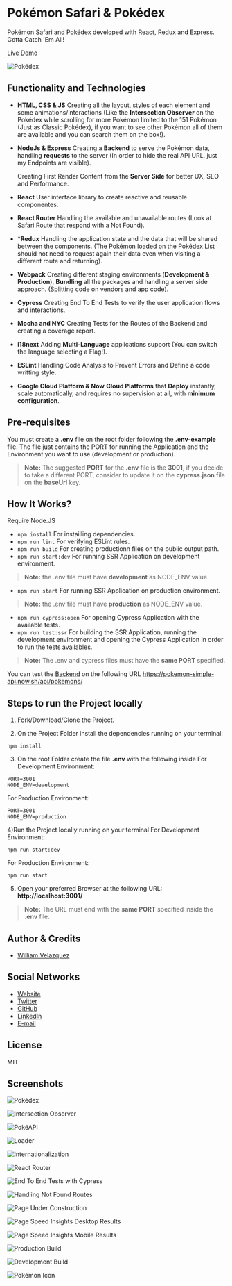 # Pokémon Safari & Pokédex

Pokémon Safari and Pokédex developed with React, Redux and Express.
Gotta Catch 'Em All!

[Live Demo](http://35.224.28.63:3001/)

![Pokédex](./.readme-static/pokedex-readme.jpg)

## Functionality and Technologies

- **HTML, CSS & JS**
  Creating all the layout, styles of each element and some animations/interactions 
  (Like the **Intersection Observer** on the Pokédex while scrolling for more Pokémon
  limited to the 151 Pokémon (Just as Classic Pokédex), if you want to see other Pokémon 
  all of them are available and you can search them on the box!).

- **NodeJs & Express**
  Creating a **Backend** to serve the Pokémon data, handling **requests** to the server 
  (In order to hide the real API URL, just my Endpoints are visible).

  Creating First Render Content from the **Server Side** for better UX, SEO and Performance.

- **React**
  User interface library to create reactive and reusable componentes.

- **React Router**
  Handling the available and unavailable routes (Look at Safari Route that respond with a Not Found).

- ***Redux**
  Handling the application state and the data that will be shared between the components.
  (The Pokémon loaded on the Pokédex List should not need to request again their data even when visiting
  a different route and returning).

- **Webpack**
  Creating different staging environments (**Development & Production**), **Bundling** all the packages and handling
  a server side approach. (Splitting code on vendors and app code).

- **Cypress**
  Creating End To End Tests to verify the user application flows and interactions.

- **Mocha and NYC**
  Creating Tests for the Routes of the Backend and creating a coverage report.

- **i18next**
  Adding **Multi-Language** applications support (You can switch the language selecting a Flag!).
  
- **ESLint**
  Handling Code Analysis to Prevent Errors and Define a code writting style.
  
- **Google Cloud Platform & Now**
  **Cloud Platforms** that **Deploy** instantly, scale automatically, and requires no supervision at all, with **minimum configuration**.

## Pre-requisites

You must create a **.env** file on the root folder following the **.env-example** file.
The file just contains the PORT for running the Application and the Environment you
want to use (development or production).
> **Note:** The suggested **PORT** for the **.env** file is the **3001**, if you decide to take a different PORT, consider to update it on the **cypress.json** file on the **baseUrl** key.

## How It Works?

Require Node.JS

* `npm install` For instailling dependencies.
* `npm run lint` For verifying ESLint rules.
* `npm run build` For creating productionn files on the public output path.
* `npm run start:dev` For running SSR Application on development environment.
> **Note:** the .env file must have **development** as NODE_ENV value.
* `npm run start` For running SSR Application on production environment.
> **Note:** the .env file must have **production** as NODE_ENV value.
* `npm run cypress:open` For opening Cypress Application with the available tests.
* `npm run test:ssr` For building the SSR Application, running the development environment and opening the Cypress Application in order to run the tests availables.
> **Note:** The .env and cypress files must have the **same PORT** specified.

You can test the [Backend](https://pokemon-simple-api.now.sh/api/pokemons/) on the following URL
https://pokemon-simple-api.now.sh/api/pokemons/

## Steps to run the Project locally

1) Fork/Download/Clone the Project.

2) On the Project Folder install the dependencies running on your terminal:
```
npm install 
```
3) On the root Folder create the file **.env** with the following inside
For Development Environment:
```
PORT=3001
NODE_ENV=development
```
For Production Environment:
```
PORT=3001
NODE_ENV=production
```
4)Run the Project locally running on your terminal
For Development Environment:
```
npm run start:dev
```
For Production Environment:
```
npm run start
```
5) Open your preferred Browser at the following URL:
**http://localhost:3001/**
> **Note:** The URL must end with the **same PORT** specified inside the **.env** file.

## Author & Credits

- [William Velazquez](https://twitter.com/@WilliamVlazquez)

## Social Networks

- [Website](https://williamvelazquez.com/)
- [Twitter](https://twitter.com/@WilliamVlazquez)
- [GitHub](https://github.com/WilliamVelazquez)
- [LinkedIn](https://www.linkedin.com/in/williamvelazquez/)
- [E-mail](mailto:info@williamvelazquez.com)

## License

MIT

## Screenshots

![Pokédex](./.readme-static/pokedex.png)

![Intersection Observer](./.readme-static/intersection-observer.png)

![PokéAPI](./.readme-static/pokeapi.png)

![Loader](./.readme-static/loader.png)

![Internationalization](./.readme-static/internationalization.png)

![React Router](./.readme-static/router.png)

![End To End Tests with Cypress](./.readme-static/end-to-end-tests.png)

![Handling Not Found Routes](./.readme-static/handling-not-found.png)

![Page Under Construction](./.readme-static/page-in-progress.png)

![Page Speed Insights Desktop Results](./.readme-static/page-speed-insights-desktop.png)

![Page Speed Insights Mobile Results](./.readme-static/page-speed-insights-mobile.png)

![Production Build](./.readme-static/production-build.png)

![Development Build](./.readme-static/development-build.png)

![Pokémon Icon](./.readme-static/icon.png)
